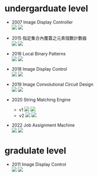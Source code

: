 # undergarduate level
- 2007 Image Display Controller  
        ![](https://img.shields.io/badge/area-14275-pink) ![](https://img.shields.io/badge/timing-9560-lightblue)

  
- 2015 指定集合內覆蓋之元素個數計數器   
   ![](https://img.shields.io/badge/area-4906-pink) ![](https://img.shields.io/badge/timing-84580-lightblue)

  
- 2016 Local Binary Patterns  
  ![](https://img.shields.io/badge/area-6482-pink) ![](https://img.shields.io/badge/timing-1397128-lightblue)


- 2018 Image Display Control  
  ![](https://img.shields.io/badge/area-127784-pink) ![](https://img.shields.io/badge/timing-6686-lightblue)

- 2019 Image Convolutional Circuit Design   
  ![](https://img.shields.io/badge/area-34883-pink) ![](https://img.shields.io/badge/timing-1432421-lightblue)

- 2020 String Matching Engine
    - v1 ![](https://img.shields.io/badge/area-17118-pink) ![](https://img.shields.io/badge/timing-34540-lightblue)
    - v2 ![](https://img.shields.io/badge/area-19176-pink) ![](https://img.shields.io/badge/timing-32780-lightblue)

- 2022 Job Assignment Machine  
  ![](https://img.shields.io/badge/area-7504-pink) ![](https://img.shields.io/badge/Get_valid_at_cycle-500602-lightblue)

# gradulate level
- 2011 Image Display Control  
  ![](https://img.shields.io/badge/area-80375-pink) ![](https://img.shields.io/badge/timing-4422-lightblue)
